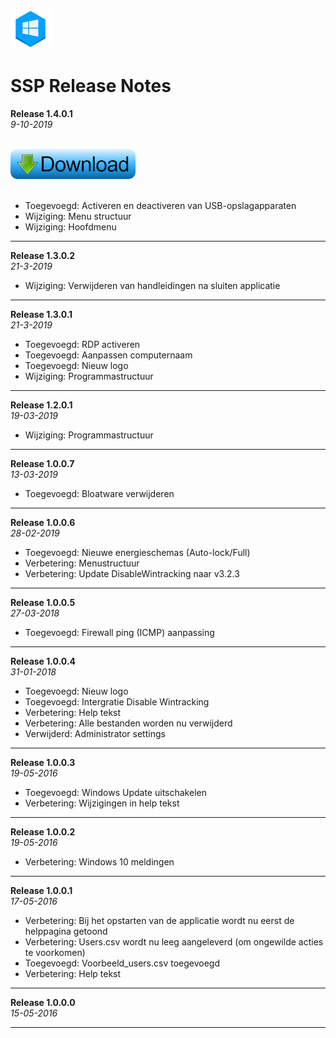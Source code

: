 ![Logo](assets/SSP_64x64.png?raw=true "Logo SSP")
# SSP Release Notes

**Release 1.4.0.1**  
*9-10-2019*

</br>

<a href="https://github.com/jebr/System-Setup-Program-SSP/releases" Download>
  <img src="assets/download-small.png" alt="Download programma">
</a>

</br>
</br>
 
- Toegevoegd: Activeren en deactiveren van USB-opslagapparaten
- Wijziging: Menu structuur
- Wijziging: Hoofdmenu

---

**Release 1.3.0.2**  
*21-3-2019*

- Wijziging: Verwijderen van handleidingen na sluiten applicatie

---

**Release 1.3.0.1**   
*21-3-2019*

- Toegevoegd: RDP activeren
- Toegevoegd: Aanpassen computernaam
- Toegevoegd: Nieuw logo
- Wijziging: Programmastructuur

---

**Release 1.2.0.1**   
*19-03-2019*

- Wijziging: Programmastructuur

---

**Release 1.0.0.7**  
*13-03-2019*

- Toegevoegd: Bloatware verwijderen

---

**Release 1.0.0.6**  
*28-02-2019*

- Toegevoegd: Nieuwe energieschemas (Auto-lock/Full)
- Verbetering: Menustructuur
- Verbetering: Update DisableWintracking naar v3.2.3

---

**Release 1.0.0.5**  
*27-03-2018*

- Toegevoegd: Firewall ping (ICMP) aanpassing

---

**Release 1.0.0.4**  
*31-01-2018*

- Toegevoegd: Nieuw logo
- Toegevoegd: Intergratie Disable Wintracking
- Verbetering: Help tekst
- Verbetering: Alle bestanden worden nu verwijderd
- Verwijderd: Administrator settings

---

**Release 1.0.0.3**  
*19-05-2016*

- Toegevoegd: Windows Update uitschakelen
- Verbetering: Wijzigingen in help tekst

---

**Release 1.0.0.2**  
*19-05-2016*

- Verbetering: Windows 10 meldingen

---

**Release 1.0.0.1**  
*17-05-2016*

- Verbetering: Bij het opstarten van de applicatie wordt nu eerst de helppagina getoond
- Verbetering: Users.csv wordt nu leeg aangeleverd (om ongewilde acties te voorkomen)
- Toegevoegd: Voorbeeld_users.csv toegevoegd
- Verbetering: Help tekst

---

**Release 1.0.0.0**  
*15-05-2016*

---
